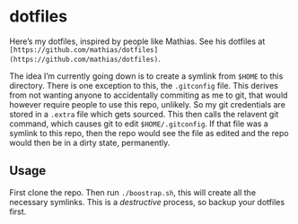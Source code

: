 # dotfiles

Here’s my dotfiles, inspired by people like Mathias. See his dotfiles at
`[https://github.com/mathias/dotfiles](https://github.com/mathias/dotfiles)`.

The idea I’m currently going down is to create a symlink from `$HOME` to this
directory. There is one exception to this, the `.gitconfig` file. This derives
from not wanting anyone to accidentally commiting as me to git, that would
however require people to use this repo, unlikely. So my git credentials are
stored in a `.extra` file which gets sourced. This then calls the relavent git
command, which causes git to edit `$HOME/.gitconfig`. If that file was a symlink
to this repo, then the repo would see the file as edited and the repo would then
be in a dirty state, permanently.

## Usage

First clone the repo. Then run `./boostrap.sh`, this will create all the
necessary symlinks. This is a *destructive* process, so backup your dotfiles
first.
